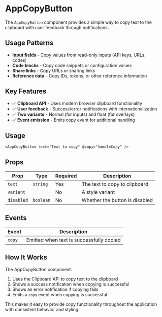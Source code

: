 # AppCopyButton

The `AppCopyButton` component provides a simple way to copy text to the clipboard with user feedback through notifications.

## Usage Patterns

- **Input fields** - Copy values from read-only inputs (API keys, URLs, codes)
- **Code blocks** - Copy code snippets or configuration values
- **Share links** - Copy URLs or sharing links
- **Reference data** - Copy IDs, tokens, or other reference information

## Key Features

- ✅ **Clipboard API** - Uses modern browser clipboard functionality
- ✅ **User feedback** - Success/error notifications with internationalization
- ✅ **Two variants** - Normal (for inputs) and float (for overlays)
- ✅ **Event emission** - Emits copy event for additional handling

## Usage

```vue
<AppCopyButton text="Text to copy" @copy="handleCopy" />
```

## Props

| Prop       | Type      | Required | Description                    |
| ---------- | --------- | -------- | ------------------------------ |
| `text`     | `string`  | Yes      | The text to copy to clipboard  |
| `variant`  |           | No       | A style variant                |
| `disabled` | `boolean` | No       | Whether the button is disabled |

## Events

| Event  | Description                              |
| ------ | ---------------------------------------- |
| `copy` | Emitted when text is successfully copied |

## How It Works

The AppCopyButton component:

1. Uses the Clipboard API to copy text to the clipboard
2. Shows a success notification when copying is successful
3. Shows an error notification if copying fails
4. Emits a `copy` event when copying is successful

This makes it easy to provide copy functionality throughout the application with consistent behavior and styling.
